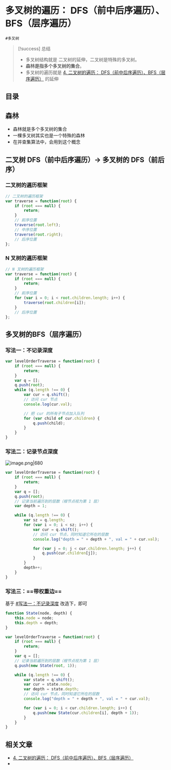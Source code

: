 
# 多叉树的遍历： DFS（前中后序遍历）、BFS（层序遍历）

`#多叉树` 


> [!success] 总结
> - 多叉树结构就是 二叉树的延伸，二叉树是特殊的多叉树。
> - **森林是指多个多叉树的集合**。
> - 多叉树的遍历就是 [4. 二叉树的遍历： DFS（前中后序遍历）、BFS（层序遍历）](/post/tu8Ih6p2.html) 的延伸


## 目录
<!-- toc -->
 ## 森林 

- 森林就是多个多叉树的集合
- 一棵多叉树其实也是一个特殊的森林
- 在并查集算法中，会用到这个概念

## 二叉树 DFS（前中后序遍历）→ 多叉树的 DFS（前后序）

### 二叉树的遍历框架

```javascript
// 二叉树的遍历框架
var traverse = function(root) {
    if (root === null) {
        return;
    }
    // 前序位置
    traverse(root.left);
    // 中序位置
    traverse(root.right);
    // 后序位置
};
```

### N 叉树的遍历框架

```javascript
// N 叉树的遍历框架
var traverse = function(root) {
    if (root === null) {
        return;
    }
    // 前序位置
    for (var i = 0; i < root.children.length; i++) {
        traverse(root.children[i]);
    }
    // 后序位置
};
```

## 多叉树的BFS（层序遍历）

### 写法一：不记录深度

```javascript
var levelOrderTraverse = function(root) {
    if (root === null) {
        return;
    }
    var q = [];
    q.push(root);
    while (q.length !== 0) {
        var cur = q.shift();
        // 访问 cur 节点
        console.log(cur.val);

        // 把 cur 的所有子节点加入队列
        for (var child of cur.children) {
            q.push(child);
        }
    }
}
```

### 写法二：记录节点深度

![image.png|680](https://832-1310531898.cos.ap-beijing.myqcloud.com/e80c234bde21ae68b50486fcd25f1061.png)



```javascript
var levelOrderTraverse = function(root) {
    if (root === null) {
        return;
    }
    var q = [];
    q.push(root);
    // 记录当前遍历到的层数（根节点视为第 1 层）
    var depth = 1;

    while (q.length !== 0) {
        var sz = q.length;
        for (var i = 0; i < sz; i++) {
            var cur = q.shift();
            // 访问 cur 节点，同时知道它所在的层数
            console.log("depth = " + depth + ", val = " + cur.val);

            for (var j = 0; j < cur.children.length; j++) {
                q.push(cur.children[j]);
            }
        }
        depth++;
    }
}
```

### 写法三：==带权重边==

基于 [#写法一：不记录深度](/post/sp4tGpi3.html#写法一不记录深度) 改造下，即可

```javascript
function State(node, depth) {
    this.node = node;
    this.depth = depth;
}

var levelOrderTraverse = function(root) {
    if (root === null) {
        return;
    }
    var q = [];
    // 记录当前遍历到的层数（根节点视为第 1 层）
    q.push(new State(root, 1));

    while (q.length !== 0) {
        var state = q.shift();
        var cur = state.node;
        var depth = state.depth;
        // 访问 cur 节点，同时知道它所在的层数
        console.log("depth = " + depth + ", val = " + cur.val);

        for (var i = 0; i < cur.children.length; i++) {
            q.push(new State(cur.children[i], depth + 1));
        }
    }
}
```

## 相关文章

- [4. 二叉树的遍历： DFS（前中后序遍历）、BFS（层序遍历）](/post/tu8Ih6p2.html)
- 